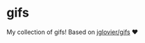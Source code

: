 gifs
====

My collection of gifs! Based on
[jglovier/gifs](https://github.com/jglovier/gifs) :heart:
